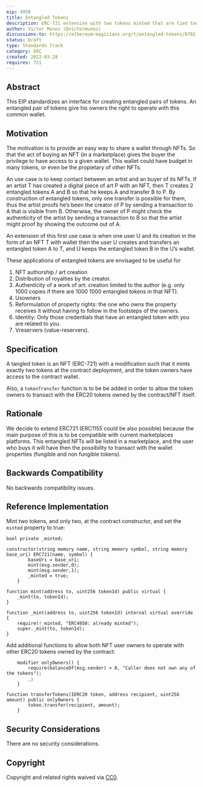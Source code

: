 ```yaml
---
eip: 4950
title: Entangled Tokens
description: ERC-721 extension with two tokens minted that are tied together
author: Victor Munoz (@victormunoz)
discussions-to: https://ethereum-magicians.org/t/entangled-tokens/8702
status: Draft
type: Standards Track
category: ERC
created: 2022-03-28
requires: 721
---
```


## Abstract
This EIP standardizes an interface for creating entangled pairs of tokens. An entangled pair of tokens give his owners the right to operate with this common wallet.

## Motivation
The motivation is to provide an easy way to share a wallet through NFTs. So that the act of buying an NFT (in a marketplace) gives the buyer the privilege to have access to a given wallet. This wallet could have budget in many tokens, or even be the propietary of other NFTs.

An use case is to keep contact between an artist and an buyer of its NFTs. If an artist T has created a digital piece of art P with an NFT, then T creates 2 entangled tokens A and B so that he keeps A and transfer B to P. By construction of entangled tokens, only one transfer is possible for them, thus the artist proofs he’s been the creator of P by sending a transaction to A that is visible from B. Otherwise, the owner of P might check the authenticity of the artist by sending a transaction to B so that the artist might proof by showing the outcome out of A.

An extension of this first use case is when one user U and its creation in the form of an NFT T with wallet then the user U creates and transfers an entangled token A to T, and U keeps the entangled token B in the U’s wallet.  

These applications of entangled tokens are envisaged to be useful for 
1.	NFT authorship / art creation
2.	Distribution of royalties by the creator.
3.	Authenticity of a work of art: creation limited to the author (e.g. only 1000 copies if there are 1000 1000 entangled tokens in that NFT).
4.	Usowners
5.	Reformulation of property rights: the one who owns the property receives it without having to follow in the footsteps of the owners.
6.	Identity: Only those credentials that have an entangled token with you are related to you.
7.	Vreservers (value-reservers).


## Specification
A tangled token is an NFT (ERC-721) with a modification such that it mints exactly two tokens at the contract deployment, and the token owners have access to the contract wallet.

Also, a `tokenTransfer` function is to be be added in order to allow the token owners to transact with the ERC20 tokens owned by the contract/NFT itself.

## Rationale
We decide to extend ERC721 (ERC1155 could be also possible) because the main purpose of this is to be compatible with current marketplaces platforms. This entangled NFTs will be listed in a marketplace, and the user who buys it will have then the possibility to transact with the wallet properties (fungible and non fungible tokens).

## Backwards Compatibility
No backwards compatibility issues.

## Reference Implementation
Mint two tokens, and only two, at the contract constructor, and set the `minted` property to true:

```solidity
bool private _minted;

constructor(string memory name, string memory symbol, string memory base_uri) ERC721(name, symbol) {
        baseUri = base_uri;
        mint(msg.sender,0);
        mint(msg.sender,1);
        _minted = true;
    }
    
function mint(address to, uint256 tokenId) public virtual {
    _mint(to, tokenId);
}

function _mint(address to, uint256 tokenId) internal virtual override {
    require(!_minted, "ERC4950: already minted");
    super._mint(to, tokenId);
}
```

Add additional functions to allow both NFT user owners to operate with other ERC20 tokens owned by the contract:

```solidity
    modifier onlyOwners() {
        require(balanceOf(msg.sender) > 0, "Caller does not own any of the tokens");
        _;
    }

function transferTokens(IERC20 token, address recipient, uint256 amount) public onlyOwners {
        token.transfer(recipient, amount);
    }
```

## Security Considerations
There are no security considerations.


## Copyright
Copyright and related rights waived via [CC0](../LICENSE.md).
